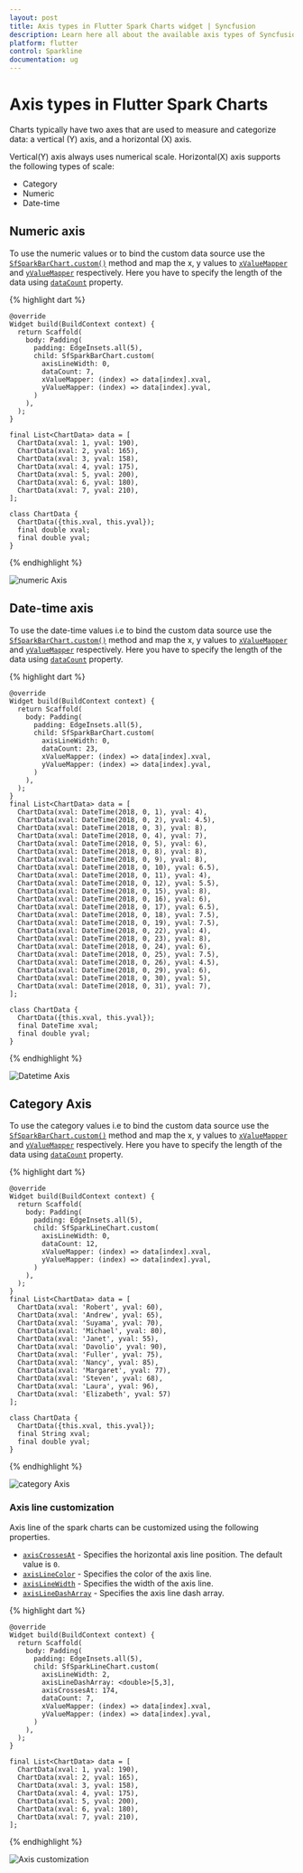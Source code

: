 ```yaml
---
layout: post
title: Axis types in Flutter Spark Charts widget | Syncfusion 
description: Learn here all about the available axis types of Syncfusion Spark Charts widget, its features and more.
platform: flutter
control: Sparkline
documentation: ug
---
```


# Axis types in Flutter Spark Charts

Charts typically have two axes that are used to measure and categorize data: a vertical (Y) axis, and a horizontal (X) axis.

Vertical(Y) axis always uses numerical scale. Horizontal(X) axis supports the following types of scale:

* Category
* Numeric
* Date-time


## Numeric axis

To use the numeric values or to bind the custom data source use the [`SfSparkBarChart.custom()`](https://pub.dev/documentation/syncfusion_flutter_charts/latest/sparkcharts/SfSparkBarChart/SfSparkBarChart.custom.html) method and map the x, y values to [`xValueMapper`](https://pub.dev/documentation/syncfusion_flutter_charts/latest/sparkcharts/SparkChartIndexedValueMapper.html) and [`yValueMapper`](https://pub.dev/documentation/syncfusion_flutter_charts/latest/sparkcharts/SparkChartIndexedValueMapper.html) respectively. Here you have to specify the length of the data using [`dataCount`](https://pub.dev/documentation/syncfusion_flutter_charts/latest/sparkcharts/SfSparkLineChart/SfSparkLineChart.custom.html) property.

{% highlight dart %} 

    @override
    Widget build(BuildContext context) {
      return Scaffold(
        body: Padding(
          padding: EdgeInsets.all(5),
          child: SfSparkBarChart.custom(
            axisLineWidth: 0,
            dataCount: 7,
            xValueMapper: (index) => data[index].xval,
            yValueMapper: (index) => data[index].yval, 
          )
        ),
      );
    }
  
    final List<ChartData> data = [
      ChartData(xval: 1, yval: 190),
      ChartData(xval: 2, yval: 165),
      ChartData(xval: 3, yval: 158),
      ChartData(xval: 4, yval: 175),
      ChartData(xval: 5, yval: 200),
      ChartData(xval: 6, yval: 180),
      ChartData(xval: 7, yval: 210),
    ];
 
    class ChartData {
      ChartData({this.xval, this.yval});
      final double xval;
      final double yval;
    }

{% endhighlight %}

![numeric Axis](images/axis-types/numeric.jpg)

## Date-time axis

To use the date-time values i.e to bind the custom data source use the [`SfSparkBarChart.custom()`](https://pub.dev/documentation/syncfusion_flutter_charts/latest/sparkcharts/SfSparkBarChart/SfSparkBarChart.custom.html) method and map the x, y values to [`xValueMapper`](https://pub.dev/documentation/syncfusion_flutter_charts/latest/sparkcharts/SparkChartIndexedValueMapper.html) and [`yValueMapper`](https://pub.dev/documentation/syncfusion_flutter_charts/latest/sparkcharts/SparkChartIndexedValueMapper.html) respectively. Here you have to specify the length of the data using [`dataCount`](https://pub.dev/documentation/syncfusion_flutter_charts/latest/sparkcharts/SfSparkBarChart/SfSparkBarChart.custom.html) property.

{% highlight dart %} 

    @override
    Widget build(BuildContext context) {
      return Scaffold(
        body: Padding(
          padding: EdgeInsets.all(5),
          child: SfSparkBarChart.custom(
            axisLineWidth: 0,
            dataCount: 23,
            xValueMapper: (index) => data[index].xval,
            yValueMapper: (index) => data[index].yval, 
          )
        ),
      );
    }
    final List<ChartData> data = [
      ChartData(xval: DateTime(2018, 0, 1), yval: 4),
      ChartData(xval: DateTime(2018, 0, 2), yval: 4.5),
      ChartData(xval: DateTime(2018, 0, 3), yval: 8),
      ChartData(xval: DateTime(2018, 0, 4), yval: 7),
      ChartData(xval: DateTime(2018, 0, 5), yval: 6),
      ChartData(xval: DateTime(2018, 0, 8), yval: 8),
      ChartData(xval: DateTime(2018, 0, 9), yval: 8),
      ChartData(xval: DateTime(2018, 0, 10), yval: 6.5),
      ChartData(xval: DateTime(2018, 0, 11), yval: 4),
      ChartData(xval: DateTime(2018, 0, 12), yval: 5.5),
      ChartData(xval: DateTime(2018, 0, 15), yval: 8),
      ChartData(xval: DateTime(2018, 0, 16), yval: 6),
      ChartData(xval: DateTime(2018, 0, 17), yval: 6.5),
      ChartData(xval: DateTime(2018, 0, 18), yval: 7.5),
      ChartData(xval: DateTime(2018, 0, 19), yval: 7.5),
      ChartData(xval: DateTime(2018, 0, 22), yval: 4),
      ChartData(xval: DateTime(2018, 0, 23), yval: 8),
      ChartData(xval: DateTime(2018, 0, 24), yval: 6),
      ChartData(xval: DateTime(2018, 0, 25), yval: 7.5),
      ChartData(xval: DateTime(2018, 0, 26), yval: 4.5),
      ChartData(xval: DateTime(2018, 0, 29), yval: 6),
      ChartData(xval: DateTime(2018, 0, 30), yval: 5),
      ChartData(xval: DateTime(2018, 0, 31), yval: 7),
    ];
 
    class ChartData {
      ChartData({this.xval, this.yval});
      final DateTime xval;
      final double yval;
    }

{% endhighlight %}

![Datetime Axis](images/axis-types/datetime.jpg)

## Category Axis

To use the category values i.e to bind the custom data source use the [`SfSparkBarChart.custom()`](https://pub.dev/documentation/syncfusion_flutter_charts/latest/sparkcharts/SfSparkBarChart/SfSparkBarChart.custom.html) method and map the x, y values to [`xValueMapper`](https://pub.dev/documentation/syncfusion_flutter_charts/latest/sparkcharts/SparkChartIndexedValueMapper.html) and [`yValueMapper`](https://pub.dev/documentation/syncfusion_flutter_charts/latest/sparkcharts/SparkChartIndexedValueMapper.html) respectively. Here you have to specify the length of the data using [`dataCount`](https://pub.dev/documentation/syncfusion_flutter_charts/latest/sparkcharts/SfSparkBarChart/SfSparkBarChart.custom.html) property.

{% highlight dart %} 

    @override
    Widget build(BuildContext context) {
      return Scaffold(
        body: Padding(
          padding: EdgeInsets.all(5),
          child: SfSparkLineChart.custom(
            axisLineWidth: 0,
            dataCount: 12,
            xValueMapper: (index) => data[index].xval,
            yValueMapper: (index) => data[index].yval, 
          )
        ),
      );
    }
    final List<ChartData> data = [
      ChartData(xval: 'Robert', yval: 60),
      ChartData(xval: 'Andrew', yval: 65),
      ChartData(xval: 'Suyama', yval: 70),
      ChartData(xval: 'Michael', yval: 80),
      ChartData(xval: 'Janet', yval: 55),
      ChartData(xval: 'Davolio', yval: 90),
      ChartData(xval: 'Fuller', yval: 75),
      ChartData(xval: 'Nancy', yval: 85),
      ChartData(xval: 'Margaret', yval: 77),
      ChartData(xval: 'Steven', yval: 68),
      ChartData(xval: 'Laura', yval: 96),
      ChartData(xval: 'Elizabeth', yval: 57)
    ];  
 
    class ChartData {
      ChartData({this.xval, this.yval});
      final String xval;
      final double yval;
    }

{% endhighlight %}

![category Axis](images/axis-types/category.jpg)

### Axis line customization

Axis line of the spark charts can be customized using the following properties.

* [`axisCrossesAt`](https://pub.dev/documentation/syncfusion_flutter_charts/latest/sparkcharts/SfSparkLineChart/axisCrossesAt.html) - Specifies the horizontal axis line position. The default value is `0`.
* [`axisLineColor`](https://pub.dev/documentation/syncfusion_flutter_charts/latest/sparkcharts/SfSparkLineChart/axisLineColor.html) - Specifies the color of the axis line.
* [`axisLineWidth`](https://pub.dev/documentation/syncfusion_flutter_charts/latest/sparkcharts/SfSparkLineChart/axisLineWidth.html) - Specifies the width of the axis line.
* [`axisLineDashArray`](https://pub.dev/documentation/syncfusion_flutter_charts/latest/sparkcharts/SfSparkLineChart/axisLineDashArray.html) - Specifies the axis line dash array.


{% highlight dart %} 

    @override
    Widget build(BuildContext context) {
      return Scaffold(
        body: Padding(
          padding: EdgeInsets.all(5),
          child: SfSparkLineChart.custom(
            axisLineWidth: 2,
            axisLineDashArray: <double>[5,3],
            axisCrossesAt: 174,
            dataCount: 7,
            xValueMapper: (index) => data[index].xval,
            yValueMapper: (index) => data[index].yval, 
          )
        ),
      );
    }

    final List<ChartData> data = [
      ChartData(xval: 1, yval: 190),
      ChartData(xval: 2, yval: 165),
      ChartData(xval: 3, yval: 158),
      ChartData(xval: 4, yval: 175),
      ChartData(xval: 5, yval: 200),
      ChartData(xval: 6, yval: 180),
      ChartData(xval: 7, yval: 210),
    ]; 

{% endhighlight %}

![Axis customization](images/axis-types/axis-customization.jpg)